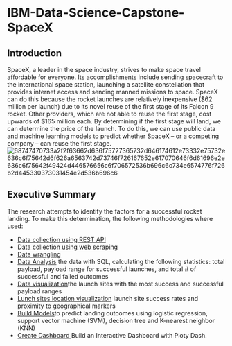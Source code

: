 # IBM-Data-Science-Capstone-SpaceX
## Introduction
SpaceX, a leader in the space industry, strives to make space travel affordable for everyone. Its accomplishments include sending spacecraft to the international space station, launching a satellite constellation that provides internet access and sending manned missions to space. SpaceX can do this because the rocket launches are relatively inexpensive ($62 million per launch) due to its novel reuse of the first stage of its Falcon 9 rocket. Other providers, which are not able to reuse the first stage, cost upwards of $165 million each. By determining if the first stage will land, we can determine the price of the launch. To do this, we can use public data and machine learning models to predict whether SpaceX – or a competing company – can reuse the first stage.
![68747470733a2f2f63662d636f75727365732d646174612e73332e75732e636c6f75642d6f626a6563742d73746f726167652e617070646f6d61696e2e636c6f75642f49424d446576656c6f706572536b696c6c734e6574776f726b2d445330373031454e2d536b696c6](https://github.com/Hamidouf123/data-science-capstone/assets/96210728/13759061-5b44-4661-8dad-f1fc2932b678)
## Executive Summary
The research attempts to identify the factors for a successful rocket landing. To make this determination, the following methodologies where used:
* [Data collection using REST API](https://github.com/Hamidouf123/data-science-capstone/blob/main/Collecting%20the%20data_API.ipynb) 
* [Data collection using web scraping](https://github.com/Hamidouf123/data-science-capstone/blob/main/Collecting_webscraping.ipynb)
* [Data wrangling](https://github.com/Hamidouf123/data-science-capstone/blob/main/Data%20wrangling.ipynb)
* [Data Analysis](https://github.com/Hamidouf123/data-science-capstone/blob/main/_Complete%20the%20EDA%20with%20SQL.ipynb) the data with SQL, calculating the following statistics: total payload, payload range for successful launches, and total # of successful and failed outcomes
* [Data visualization](https://github.com/Hamidouf123/data-science-capstone/blob/main/EDA%20with%20Data%20Visualization.ipynb)the launch sites with the most success and successful payload ranges
* [Lunch sites location visualization](https://github.com/Hamidouf123/data-science-capstone/blob/main/Launch%20site%20location.ipynb) launch site success rates and proximity to geographical markers
* [Build Models](https://github.com/Hamidouf123/data-science-capstone/blob/main/SpaceX_Machine%20Learning%20Prediction.ipynb)to predict landing outcomes using logistic regression, support vector machine (SVM), decision tree and K-nearest neighbor (KNN)
* [Create Dashboard ](https://github.com/Hamidouf123/data-science-capstone/blob/main/spacex_dash_app.py) Build an Interactive Dashboard with Ploty Dash.
